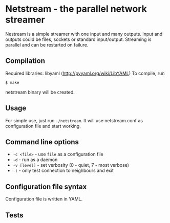 Netstream - the parallel network streamer
=========================================

Nestream is a simple streamer with one input and many outputs. Input and
outputs could be files, sockets or standard input/output. Streaming is parallel
and can be restarted on failure.

Compilation 
----------- 

Required libraries: libyaml (http://pyyaml.org/wiki/LibYAML)
To compile, run

`$ make`

netstream binary will be created.


Usage 
-----
For simple use, just run `./netstream`. It will use netstream.conf as
configuration file and start working.

## Command line options
 - `-c <file>` - use `file` as a configuration file
 - `-d` - run as a daemon
 - `-v [level]` - set verbosity (0 - quiet, 7 - most verbose)
 - `-t` - only test connection to neighbours and exit

## Configuration file syntax
Configuration file is written in YAML. 

Tests 
-----


